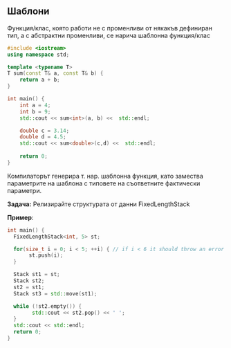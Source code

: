 ## Шаблони
Функция/клас, която работи не с променливи от някакъв дефиниран тип, а с абстрактни променливи, се нарича шаблонна функция/клас
```c++
#include <iostream>
using namespace std;

template <typename T>
T sum(const T& a, const T& b) {
    return a + b;
}

int main() {
    int a = 4;
    int b = 9;
    std::cout << sum<int>(a, b) <<  std::endl;

    double c = 3.14;
    double d = 4.5;
    std::cout << sum<double>(c,d) <<  std::endl;
	
    return 0;
}
```
Компилаторът генерира т. нар. шаблонна функция, като замества параметрите на шаблона с типовете на съответните фактически параметри.

**Задача:**
Релизирайте структурата от данни FixedLengthStack <br />

**Пример**:
 ```c++
int main() {
   FixedLengthStack<int, 5> st;

   for(size_t i = 0; i < 5; ++i) { // if i < 6 it should throw an error
        st.push(i);
   }

   Stack st1 = st;
   Stack st2;
   st2 = st1;
   Stack st3 = std::move(st1);

   while (!st2.empty()) {
         std::cout << st2.pop() << ' ';
   }
   std::cout << std::endl;
   return 0;
}
 ```
